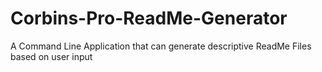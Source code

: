 # Corbins-Pro-ReadMe-Generator
A Command Line Application that can generate descriptive ReadMe Files based on user input
